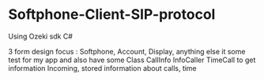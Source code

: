 # Softphone-Client-SIP-protocol

Using Ozeki sdk C# 

3 form design focus : Softphone, Account, Display, anything else it some test for my app and also have some Class CallInfo InfoCaller	TimeCall to get information Incoming, stored information about calls, time


